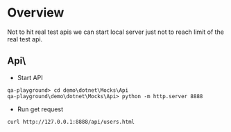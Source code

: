 # Overview
Not to hit real test apis we can start local server just not to reach limit of the real test api.

## Api\

- Start API
```
qa-playground> cd demo\dotnet\Mocks\Api
qa-playground\demo\dotnet\Mocks\Api> python -m http.server 8888
```

- Run get request
```
curl http://127.0.0.1:8888/api/users.html
```
